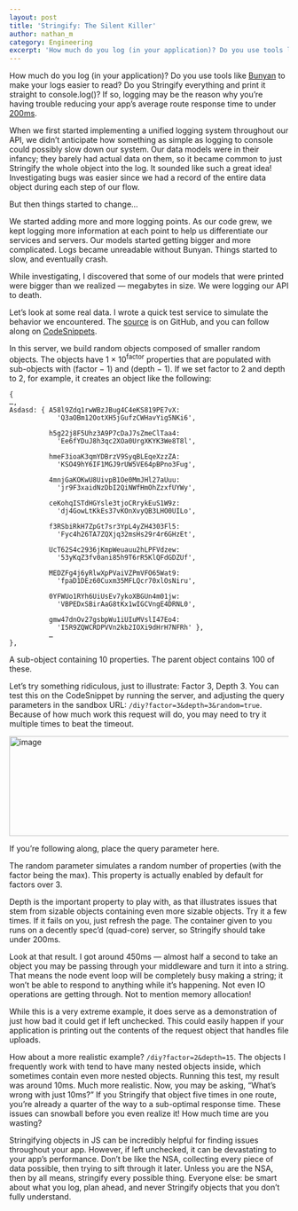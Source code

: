 ```yaml
---
layout: post
title: 'Stringify: The Silent Killer'
author: nathan_m
category: Engineering
excerpt: 'How much do you log (in your application)? Do you use tools like <a class="link" href="https://github.com/trentm/node-bunyan" target="_blank">Bunyan</a> to make your logs easier to read? Do you Stringify everything and print it straight to console.log()? If so, logging may be the reason why you’re having trouble reducing your app’s average route response time to under <a href="https://developers.google.com/speed/docs/insights/Server" class="link" target="_blank">200ms</a>.<br><br>When we first started implementing a unified logging system throughout our API, we didn’t anticipate how something as simple as logging to console could possibly slow down our system. Our data models were in their infancy; they barely had actual data on them, so it became common to just Stringify the whole object into the log. It sounded like such a great idea! Investigating bugs was easier since we had a record of the entire data object during each step of our flow.<br><br>But then things started to change…'
---
```


<p class="p">How much do you log (in your application)? Do you use tools like <a class="link" href="https://github.com/trentm/node-bunyan" target="_blank">Bunyan</a> to make your logs easier to read? Do you Stringify everything and print it straight to console.log()? If so, logging may be the reason why you’re having trouble reducing your app’s average route response time to under <a href="https://developers.google.com/speed/docs/insights/Server" class="link" target="_blank">200ms</a>.</p>

<p class="p">When we first started implementing a unified logging system throughout our API, we didn’t anticipate how something as simple as logging to console could possibly slow down our system. Our data models were in their infancy; they barely had actual data on them, so it became common to just Stringify the whole object into the log. It sounded like such a great idea! Investigating bugs was easier since we had a record of the entire data object during each step of our flow.</p>

<p class="p">But then things started to change…</p>

<p class="p">We started adding more and more logging points. As our code grew, we kept logging more information at each point to help us differentiate our services and servers. Our models started getting bigger and more complicated. Logs became unreadable without Bunyan. Things started to slow, and eventually crash.</p>

<p class="p">While investigating, I discovered that some of our models that were printed were bigger than we realized — <span class="em">megabytes</span> in size. We were logging our API to death.</p>

<p class="p">Let’s look at some real data. I wrote a quick test service to simulate the behavior we encountered. The <a class="link" href="https://github.com/Nathan219/stringifying-test-server/tree/master" target="_blank">source</a> is on GitHub, and you can follow along on <a class="link" href="http://code.runnable.com/Vylbc4oFfhdx_zGx/are-you-wasting-your-time-just-printing-out-logs-nodejs-for-node-js-and-hello-world" target="_blank">CodeSnippets</a>.</p>

<p class="p">In this server, we build random objects composed of smaller random objects. The objects have 1 × 10<sup class="sup">factor</sup> properties that are populated with sub-objects with (factor − 1) and (depth − 1). If we set factor to 2 and depth to 2, for example, it creates an object like the following:</p>

<pre class="pre"><code class="monospace no-wrap">{
…,
Asdasd: { A58l9Zdq1rwWBzJBug4C4eKS819PE7vX:
            'Q3aOBm12OotXH5jGufzCWHavYig5NKi6',

          h5g22j8F5Uhz3A9P7cDaJ7sZmeClTaa4:
            'Ee6fYDuJ8h3qc2XOa0UrgXKYK3We8T8l',

          hmeF3ioaK3qmYDBrzV9SyqBLEqeXzzZA:
            'KSO49hY6IF1MGJ9rUW5VE64pBPno3Fug',

          4mnjGaKOKwU8UivpB1Oe0MmJHl27aUuu:
            'jr9F3xaidNzDbI2QiNWfHmOhZzxfUYWy',

          ceKohqISTdHGYsle3tjoCRrykEuS1W9z:
            'dj4GowLtKkEs37vKOnXvyQB3LHO0UILo',

          f3RSbiRkH7ZpGt7sr3YpL4yZH4303Fl5:
            'Fyc4h26TA7ZQXjq32msHs29r4r6GHzEt',

          UcT62S4c2936jKmpWeuauu2hLPFVdzew:
            '53yKqZ3fv0ani85h9T6rR5KlQFdGDZUf',

          MEDZFg4j6yRlwXpPVaiVZPmVFO65Wat9:
            'fpaD1DEz60Cuxm35MFLQcr70xlOsNiru',

          0YFWUo1RYh6UiUsEv7ykoXBGUn4m01jw:
            'VBPEDxSBirAaG8tKx1wIGCVngE4DRNL0',

          gmw47dnOv27gsbpWu1iUIuMVslI47Eo4:
            'I5R9ZQWCRDPVVn2kb2IOXi9dHrH7NFRh' },
          …
},</code></pre>

<p class="small strong text-center text-gray">A sub-object containing 10 properties. The parent object contains 100 of these.</p>

<p class="p">Let’s try something ridiculous, just to illustrate: Factor 3, Depth 3. You can test this on the CodeSnippet by running the server, and adjusting the query parameters in the sandbox URL: <code class="monospace">/diy?factor=3&amp;depth=3&amp;random=true</code>. Because of how much work this request will do, you may need to try it multiple times to beat the timeout.</p>

<img src="http://static.tumblr.com/mpxyjs6/4zto6xwbf/bitmap.png" class="img post-graphic" width="660" height="180" alt="image">

<p class="caption">If you’re following along, place the query parameter here.</p>

<p class="p">The random parameter simulates a random number of properties (with the factor being the max). This property is actually enabled by default for factors over 3.</p>

<p class="p">Depth is the important property to play with, as that illustrates issues that stem from sizable objects containing even more sizable objects. Try it a few times. If it fails on you, just refresh the page. The container given to you runs on a decently spec’d (quad-core) server, so Stringify should take under 200ms.</p>

<p class="p">Look at that result. I got around 450ms — almost half a second to take an object you may be passing through your middleware and turn it into a string. That means the node event loop will be completely busy making a string; it won’t be able to respond to anything while it’s happening. Not even IO operations are getting through. Not to mention memory allocation!</p>

<p class="p">While this is a very extreme example, it does serve as a demonstration of just how bad it could get if left unchecked. This could easily happen if your application is printing out the contents of the request object that handles file uploads.</p>

<p class="p">How about a more realistic example? <code class="monospace">/diy?factor=2&amp;depth=15</code>. The objects I frequently work with tend to have many nested objects inside, which sometimes contain even more nested objects. Running this test, my result was around 10ms. Much more realistic. Now, you may be asking, “What’s wrong with just 10ms?” If you Stringify that object five times in one route, you’re already a quarter of the way to a sub-optimal response time. These issues can snowball before you even realize it! How much time are you wasting?</p>

<p class="p">Stringifying objects in JS can be incredibly helpful for finding issues throughout your app. However, if left unchecked, it can be devastating to your app’s performance. Don’t be like the NSA, collecting every piece of data possible, then trying to sift through it later. Unless you are the NSA, then by all means, stringify every possible thing. Everyone else: be smart about what you log, plan ahead, and never Stringify objects that you don’t fully understand.</p>
